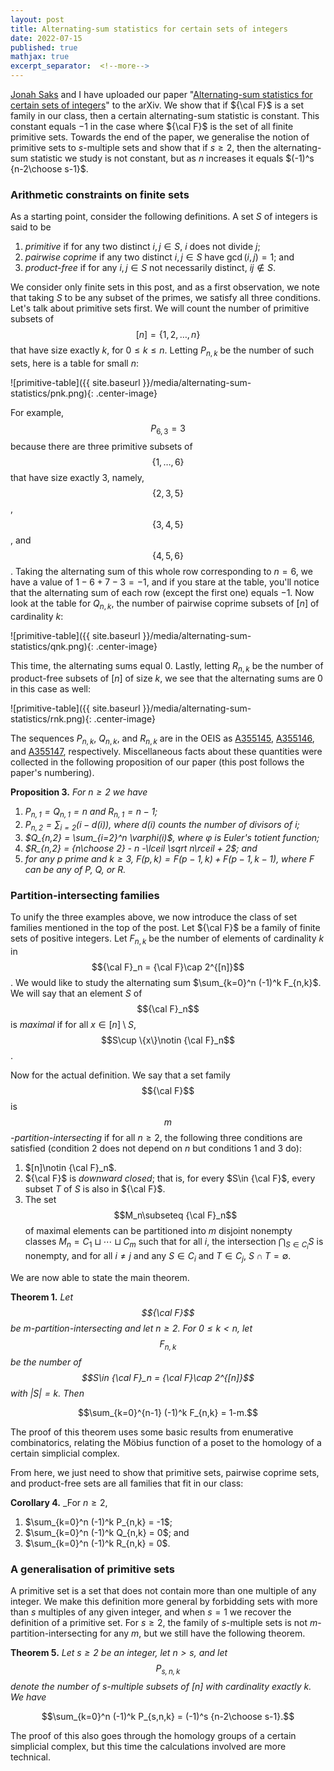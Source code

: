 ```yaml
---
layout: post
title: Alternating-sum statistics for certain sets of integers
date: 2022-07-15
published: true
mathjax: true
excerpt_separator:  <!--more-->
---
```


[Jonah Saks](https://jonahsaks.github.io/) and I have uploaded our paper "[Alternating-sum statistics
for certain sets of integers](https://arxiv.org/abs/2206.12535)" to the arXiv. We show that if ${\cal F}$ is
a set family in our class, then a certain alternating-sum statistic is constant. This constant equals $-1$
in the case where ${\cal F}$ is the set of all finite primitive sets. Towards the end of the paper,
we generalise the notion of primitive sets to $s$-multiple sets and show that if $s\ge 2$, then the
alternating-sum statistic we study is not constant, but as $n$ increases it equals $(-1)^s {n-2\choose s-1}$.
<!--more-->

### Arithmetic constraints on finite sets

As a starting point, consider the following definitions. A set $S$ of integers is said to be

1. _primitive_ if for any two distinct $i,j\in S$, $i$ does not divide $j$;
2. _pairwise coprime_ if any two distinct $i,j\in S$ have $\gcd(i,j) = 1$; and
3. _product-free_ if for any $i,j\in S$ not necessarily distinct, $ij\notin S$.

We consider only finite sets in this post, and as a first observation, we note that taking $S$ to be
any subset of the primes, we satisfy all three conditions. Let's talk about primitive sets first. We
will count the number of primitive subsets of $$[n] = \{1,2,\ldots,n\}$$ that have size exactly $k$, for
$0\le k\le n$. Letting $P_{n,k}$ be the number of such sets, here is a table for small $n$:

![primitive-table]({{ site.baseurl }}/media/alternating-sum-statistics/pnk.png){: .center-image}

For example, $$P_{6,3} = 3$$ because there are three primitive subsets of $$\{1,\ldots,6\}$$ that
have size exactly $3$, namely, $$\{2,3,5\}$$, $$\{3,4,5\}$$, and $$\{4,5,6\}$$. Taking the alternating
sum of this whole row corresponding to $n=6$, we have a value of $1-6+7-3 = -1$, and
if you stare at the table, you'll notice that the alternating sum of each row (except the first
one) equals $-1$. Now look at the table for $Q_{n,k}$, the number of pairwise coprime subsets of $[n]$
of cardinality $k$:

![primitive-table]({{ site.baseurl }}/media/alternating-sum-statistics/qnk.png){: .center-image}

This time, the alternating sums equal $0$. Lastly, letting $R_{n,k}$ be the number of
product-free subsets of $[n]$ of size $k$, we see that the alternating sums are $0$ in this case as well:

![primitive-table]({{ site.baseurl }}/media/alternating-sum-statistics/rnk.png){: .center-image}

The sequences $P_{n,k}$, $Q_{n,k}$, and $R_{n,k}$ are in the OEIS as [A355145](https://oeis.org/A355145),
[A355146](https://oeis.org/A355146), and [A355147](https://oeis.org/A355147), respectively. Miscellaneous
facts about these quantities were collected in the following proposition of our paper (this post follows
the paper's numbering).

**Proposition 3.** *For $n\ge 2$ we have*

1. *$P_{n,1} = Q_{n,1} = n$ and $R_{n,1} = n-1$;*
2. *$P_{n,2} = \sum_{i=2} (i-d(i))$, where $d(i)$ counts the number of divisors of $i$;*
3. *$Q_{n,2} = \sum_{i=2}^n \varphi(i)$, where $\varphi$ is Euler's totient function;*
4. *$R_{n,2} = {n\choose 2} - n -\lceil \sqrt n\rceil + 2$; and*
5. *for any $p$ prime and $k\ge 3$, $F(p,k) = F(p-1,k) + F(p-1, k-1)$, where $F$ can be any of $P$, $Q$, or $R$.*

### Partition-intersecting families

To unify the three examples above, we now introduce the class of set families mentioned in the top of
the post. Let ${\cal F}$ be a family of finite sets of positive integers. Let $F_{n,k}$ be the
number of elements of cardinality $k$ in $${\cal F}_n = {\cal F}\cap 2^{[n]}$$. We would like to study
the alternating sum $\sum_{k=0}^n (-1)^k F_{n,k}$. We will say that an element $S$ of $${\cal F}_n$$ is _maximal_
if for all $x\in [n]\setminus S$, $$S\cup \{x\}\notin {\cal F}_n$$.

Now for the actual definition. We say that a set family $${\cal F}$$ is _$$m$$-partition-intersecting_ if
for all $n\ge 2$, the following three conditions are satisfied (condition 2 does not depend on $n$ but conditions
1 and 3 do):

1. $[n]\notin {\cal F}_n$.
2. ${\cal F}$ is _downward closed_; that is, for every $S\in {\cal F}$, every subset $T$ of $S$ is also in
${\cal F}$.
3. The set $$M_n\subseteq {\cal F}_n$$ of maximal elements can be partitioned into $m$ disjoint nonempty
classes $M_n = C_1 \sqcup \cdots\sqcup C_m$ such that for all $i$, the intersection $\bigcap_{S\in C_i} S$
is nonempty, and for all $i\ne j$ and any $S\in C_i$ and $T\in C_j$, $S\cap T = \emptyset$.

We are now able to state the main theorem.

__Theorem 1.__ _Let $${\cal F}$$ be $m$-partition-intersecting and let $n\ge 2$. For $0\le k < n$,
let $$F_{n,k}$$ be the number of $$S\in {\cal F}_n = {\cal F}\cap 2^{[n]}$$ with $|S|=k$. Then_

$$\sum_{k=0}^{n-1} (-1)^k F_{n,k} = 1-m.$$

The proof of this theorem uses some basic results from enumerative combinatorics, relating the Möbius
function of a poset to the homology of a certain simplicial complex.

From here, we just need to show that primitive sets, pairwise coprime sets, and product-free sets are all
families that fit in our class:

__Corollary 4.__ _For $n\ge 2$,

1. $\sum_{k=0}^n (-1)^k P_{n,k} = -1$;
2. $\sum_{k=0}^n (-1)^k Q_{n,k} = 0$; and
3. $\sum_{k=0}^n (-1)^k R_{n,k} = 0$.

### A generalisation of primitive sets

A primitive set is a set that does not contain more than one multiple of any integer. We make this
definition more general by forbidding sets with more than $s$ multiples of any given integer, and when $s=1$
we recover the definition of a primitive set. For $s\ge 2$, the family of $s$-multiple sets is not
$m$-partition-intersecting for any $m$, but we still have the following theorem.

**Theorem 5.** _Let $s\ge 2$ be an integer, let $n>s$, and let $$P_{s,n,k}$$ denote the number of
$s$-multiple subsets of $[n]$ with cardinality exactly $k$. We have_

$$\sum_{k=0}^n (-1)^k P_{s,n,k} = (-1)^s {n-2\choose s-1}.$$

The proof of this also goes through the homology groups of a certain simplicial complex, but this time
the calculations involved are more technical.
